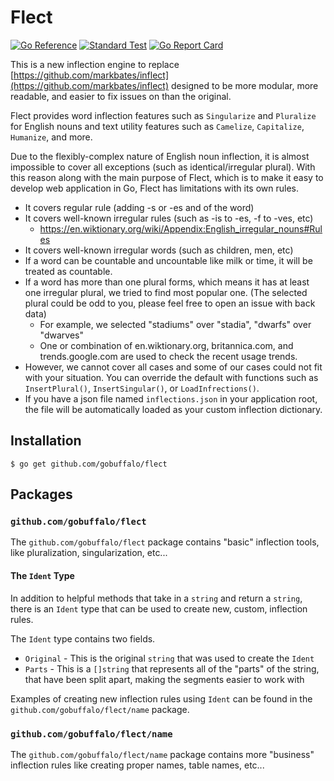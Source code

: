 # Flect

[![Go Reference](https://pkg.go.dev/badge/github.com/gobuffalo/flect.svg)](https://pkg.go.dev/github.com/gobuffalo/flect)
[![Standard Test](https://github.com/gobuffalo/flect/actions/workflows/standard-go-test.yml/badge.svg)](https://github.com/gobuffalo/flect/actions/workflows/standard-go-test.yml)
[![Go Report Card](https://goreportcard.com/badge/github.com/gobuffalo/flect)](https://goreportcard.com/report/github.com/gobuffalo/flect)

This is a new inflection engine to replace [https://github.com/markbates/inflect](https://github.com/markbates/inflect) designed to be more modular, more readable, and easier to fix issues on than the original.

Flect provides word inflection features such as `Singularize` and `Pluralize`
for English nouns and text utility features such as `Camelize`, `Capitalize`,
`Humanize`, and more.

Due to the flexibly-complex nature of English noun inflection, it is almost
impossible to cover all exceptions (such as identical/irregular plural).
With this reason along with the main purpose of Flect, which is to make it
easy to develop web application in Go, Flect has limitations with its own
rules.

- It covers regular rule (adding -s or -es and of the word)
- It covers well-known irregular rules (such as -is to -es, -f to -ves, etc)
  - https://en.wiktionary.org/wiki/Appendix:English_irregular_nouns#Rules
- It covers well-known irregular words (such as children, men, etc)
- If a word can be countable and uncountable like milk or time, it will be
  treated as countable.
- If a word has more than one plural forms, which means it has at least one
  irregular plural, we tried to find most popular one. (The selected plural
  could be odd to you, please feel free to open an issue with back data)
  - For example, we selected "stadiums" over "stadia", "dwarfs" over "dwarves"
  - One or combination of en.wiktionary.org, britannica.com, and
    trends.google.com are used to check the recent usage trends.
- However, we cannot cover all cases and some of our cases could not fit with
  your situation. You can override the default with functions such as
  `InsertPlural()`, `InsertSingular()`, or `LoadInfrections()`.
- If you have a json file named `inflections.json` in your application root,
  the file will be automatically loaded as your custom inflection dictionary.

## Installation

```console
$ go get github.com/gobuffalo/flect
```

## Packages

### `github.com/gobuffalo/flect`

The `github.com/gobuffalo/flect` package contains "basic" inflection tools, like pluralization, singularization, etc...

#### The `Ident` Type

In addition to helpful methods that take in a `string` and return a `string`, there is an `Ident` type that can be used to create new, custom, inflection rules.

The `Ident` type contains two fields.

- `Original` - This is the original `string` that was used to create the `Ident`
- `Parts` - This is a `[]string` that represents all of the "parts" of the string, that have been split apart, making the segments easier to work with

Examples of creating new inflection rules using `Ident` can be found in the `github.com/gobuffalo/flect/name` package.

### `github.com/gobuffalo/flect/name`

The `github.com/gobuffalo/flect/name` package contains more "business" inflection rules like creating proper names, table names, etc...
